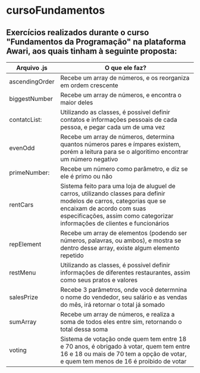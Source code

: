 # cursoFundamentos
## Exercícios realizados durante o curso "Fundamentos da Programação" na plataforma Awari, aos quais tinham à seguinte proposta:

Arquivo .js    | O que ele faz?
---------------|-------------------
ascendingOrder | Recebe um array de números, e os reorganiza em ordem crescente
biggestNumber  | Recebe um array de números, e encontra o maior deles
contatcList:   | Utilizando as classes, é possivel definir contatos e informações pessoais de cada pessoa, e pegar cada um de uma vez
evenOdd        | Recebe um array de números, determina quantos números pares e ímpares existem, porém a leitura para se o algoritimo encontrar um número negativo
primeNumber:   | Recebe um número como parâmetro, e diz se ele é primo ou não
rentCars       | Sistema feito para uma loja de aluguel de carros, utilizando classes para definir modelos de carros, categorias que se encaixam de acordo com suas especificações, assim como categorizar informações de clientes e funcionários
repElement     | Recebe um array de elementos (podendo ser números, palavras, ou ambos), e mostra se dentro desse array, existe algum elemento repetido
restMenu       | Utilizando as classes, é possivel definir informações de diferentes restaurantes, assim como seus pratos e valores
salesPrize     | Recebe 3 parâmetros, onde você determnina o nome do vendedor, seu salário e as vendas do mês, irá retornar o total já somado
sumArray       | Recebe um array de números, e realiza a soma de todos eles entre sim, retornando o total dessa soma
voting         | Sistema de votação onde quem tem entre 18 e 70 anos, é obrigado à votar, quem tem entre 16 e 18 ou mais de 70 tem a opção de votar, e quem tem menos de 16 é proibido de votar
